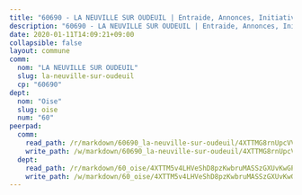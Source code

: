 ```yaml
---
title: "60690 - LA NEUVILLE SUR OUDEUIL | Entraide, Annonces, Initiatives"
description: "60690 - LA NEUVILLE SUR OUDEUIL | Entraide, Annonces, Initiatives"
date: 2020-01-11T14:09:21+09:00
collapsible: false
layout: commune
comm:
  nom: "LA NEUVILLE SUR OUDEUIL"
  slug: la-neuville-sur-oudeuil
  cp: "60690"
dept:
  nom: "Oise"
  slug: oise
  num: "60"
peerpad:
  comm:
    read_path: /r/markdown/60690_la-neuville-sur-oudeuil/4XTTMG8rnUpcVVREmQBD4BmeLqm5ZRggTJZWXMbPuVdSUj8rG
    write_path: /w/markdown/60690_la-neuville-sur-oudeuil/4XTTMG8rnUpcVVREmQBD4BmeLqm5ZRggTJZWXMbPuVdSUj8rG-K3TgTegs4HLyZS99UX53HXF37354CfnPcMDm4gmdGsb3eTPqYG4DejYEfD2mz3gRGtXmBVEp4JrzoTnA7H8a1dKeyBZQiBZULLG2gr7URpycoxC1hoqLtDNsvBLA96Q88xooiYdz
  dept:
    read_path: /r/markdown/60_oise/4XTTM5v4LHVeShD8pzKwbruMASSzGXUvKwGPyPNR6Aq6aruGY
    write_path: /w/markdown/60_oise/4XTTM5v4LHVeShD8pzKwbruMASSzGXUvKwGPyPNR6Aq6aruGY-K3TgTfEPmBuMGxs3WizC7aafmuSUvuvwsE7nM986pS4fEczEhokrfL1mXNtU722XatpEcDhfhLf5xd24JkCKBD4DcQHeF5CYjEkAVzDN3PuQerZfYGZ5zy2XFcJNh2Z1pYjLoQTn
---
```


